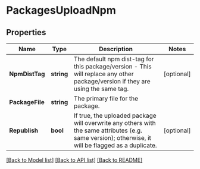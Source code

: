 # PackagesUploadNpm

## Properties

Name | Type | Description | Notes
------------ | ------------- | ------------- | -------------
**NpmDistTag** | **string** | The default npm dist-tag for this package/version - This will replace any other package/version if they are using the same tag. | [optional] 
**PackageFile** | **string** | The primary file for the package. | 
**Republish** | **bool** | If true, the uploaded package will overwrite any others with the same attributes (e.g. same version); otherwise, it will be flagged as a duplicate. | [optional] 

[[Back to Model list]](../README.md#documentation-for-models) [[Back to API list]](../README.md#documentation-for-api-endpoints) [[Back to README]](../README.md)


